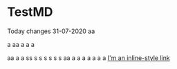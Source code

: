 # TestMD
Today changes 31-07-2020
aa

a
aa
a
a
a

aa
a
a
ss
s
s
s
s
s
s
aa
a
a
a
a
a
a
a
[I'm an inline-style link](https://www.google.com)
